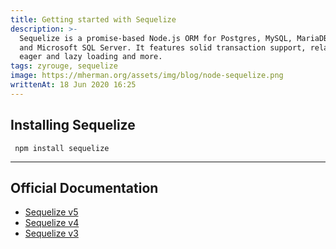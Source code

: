 ```yaml
---
title: Getting started with Sequelize
description: >-
  Sequelize is a promise-based Node.js ORM for Postgres, MySQL, MariaDB, SQLite
  and Microsoft SQL Server. It features solid transaction support, relations,
  eager and lazy loading and more.
tags: zyrouge, sequelize
image: https://mherman.org/assets/img/blog/node-sequelize.png
writtenAt: 18 Jun 2020 16:25
---
```


## Installing Sequelize

```console
 npm install sequelize
```

---

## Official Documentation

* [Sequelize v5](https://sequelize.org/v5)
* [Sequelize v4](https://sequelize.org/v4/)
* [Sequelize v3](https://sequelize.org/v3)

